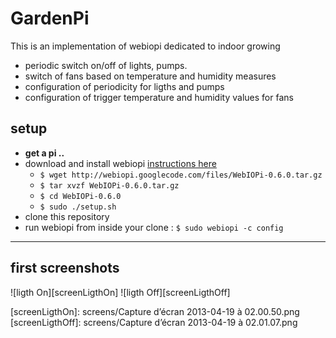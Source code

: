 # GardenPi

This is an implementation of webiopi dedicated to indoor growing

* periodic switch on/off of lights, pumps.
* switch of fans based on temperature and humidity measures
* configuration of periodicity for ligths and pumps
* configuration of trigger temperature and humidity values for fans

## setup

* **get a pi ..**
* download and install webiopi [instructions here](http://code.google.com/p/webiopi/wiki/INSTALL)
    * `$ wget http://webiopi.googlecode.com/files/WebIOPi-0.6.0.tar.gz`
    * `$ tar xvzf WebIOPi-0.6.0.tar.gz`
    * `$ cd WebIOPi-0.6.0`
    * `$ sudo ./setup.sh`
* clone this repository
* run webiopi from inside your clone : `$ sudo webiopi -c config`

---

## first screenshots

![ligth On][screenLigthOn]
![ligth Off][screenLigthOff]




[screenLigthOn]: screens/Capture d’écran 2013-04-19 à 02.00.50.png
[screenLigthOff]: screens/Capture d’écran 2013-04-19 à 02.01.07.png

